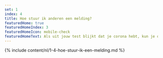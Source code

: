 ```yaml
---
set: 1
index: 4
title: Hoe stuur ik anderen een melding?
featuredHome: true
featuredHomeIndex: 3
featuredHomeIcon: mobile-check
featuredHomeText: Als uit jouw test blijkt dat je corona hebt, kun je dit doorgeven...
---
```

{% include content/nl/1-4-hoe-stuur-ik-een-melding.md %}
